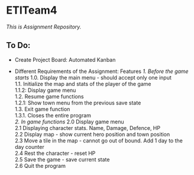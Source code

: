 # **ETITeam4**
*This is Assignment Repository.*  

## To Do: 
+ Create Project Board: Automated Kanban   

+ Different Requirements of the Assignment: Features
*1. Before the game starts*
1.0. Display the main menu - should accept only one input  
1.1. Initialize the map and stats of the player of the game  
1.1.2: Display game menu  
1.2. Resume game functions  
1.2.1: Show town menu from the previous save state  
1.3. Exit game function  
1.3.1. Closes the entire program  
*2. In game functions* 
2.0 Display game menu  
2.1 Displaying character stats. Name, Damage, Defence, HP   
2.2 Display map - show current hero position and town position   
2.3 Move a tile in the map - cannot go out of bound. Add 1 day to the day counter   
2.4 Rest the character - reset HP   
2.5 Save the game - save current state   
2.6 Quit the program   


